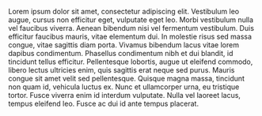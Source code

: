 Lorem ipsum dolor sit amet, consectetur adipiscing elit. Vestibulum leo augue, cursus non efficitur eget, vulputate eget leo. Morbi vestibulum nulla vel faucibus viverra. Aenean bibendum nisi vel fermentum vestibulum. Duis efficitur faucibus mauris, vitae elementum dui. In molestie risus sed massa congue, vitae sagittis diam porta. Vivamus bibendum lacus vitae lorem dapibus condimentum. Phasellus condimentum nibh et dui blandit, id tincidunt tellus efficitur. Pellentesque lobortis, augue ut eleifend commodo, libero lectus ultricies enim, quis sagittis erat neque sed purus. Mauris congue sit amet velit sed pellentesque. Quisque magna massa, tincidunt non quam id, vehicula luctus ex. Nunc et ullamcorper urna, eu tristique tortor. Fusce viverra enim id interdum vulputate. Nulla vel laoreet lacus, tempus eleifend leo. Fusce ac dui id ante tempus placerat. 
